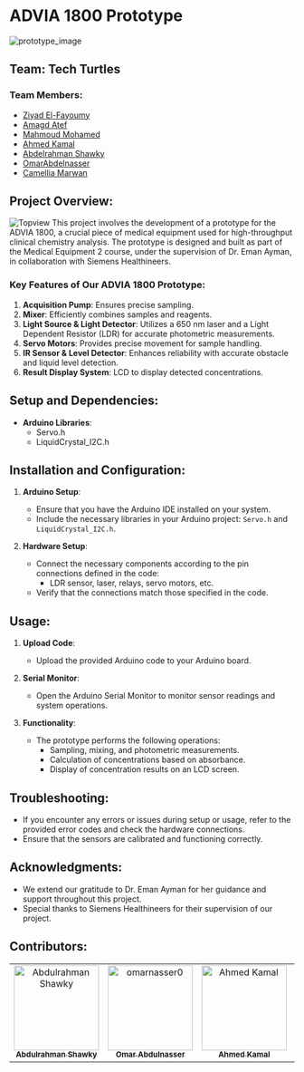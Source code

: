 # ADVIA 1800 Prototype

![prototype_image](assets/prototype_image.jpg)

## Team: Tech Turtles

### Team Members:
- [Ziyad El-Fayoumy](https://github.com/Ziyad-HF)
- [Amagd Atef](https://github.com/amg-eng)
- [Mahmoud Mohamed](https://github.com/Mahmoudm007)
- [Ahmed Kamal](https://github.com/AhmedKamalMohammedElSayed)
- [Abdelrahman Shawky](https://github.com/AbdulrahmanGhitani)
- [OmarAbdelnasser](https://github.com/omarshaban02)
- [Camellia Marwan](https://github.com/camelliamarwan)

## Project Overview:

![Topview](assets/upper%20view%202.png)
This project involves the development of a prototype for the ADVIA 1800, a crucial piece of medical equipment used for high-throughput clinical chemistry analysis. The prototype is designed and built as part of the Medical Equipment 2 course, under the supervision of Dr. Eman Ayman, in collaboration with Siemens Healthineers.

### Key Features of Our ADVIA 1800 Prototype:
1. **Acquisition Pump**: Ensures precise sampling.
2. **Mixer**: Efficiently combines samples and reagents.
3. **Light Source & Light Detector**: Utilizes a 650 nm laser and a Light Dependent Resistor (LDR) for accurate photometric measurements.
4. **Servo Motors**: Provides precise movement for sample handling.
5. **IR Sensor & Level Detector**: Enhances reliability with accurate obstacle and liquid level detection.
6. **Result Display System**: LCD to display detected concentrations.

## Setup and Dependencies:
- **Arduino Libraries**:
  - Servo.h
  - LiquidCrystal_I2C.h
  
## Installation and Configuration:
1. **Arduino Setup**:
   - Ensure that you have the Arduino IDE installed on your system.
   - Include the necessary libraries in your Arduino project: `Servo.h` and `LiquidCrystal_I2C.h`.
   
2. **Hardware Setup**:
   - Connect the necessary components according to the pin connections defined in the code:
     - LDR sensor, laser, relays, servo motors, etc.
   - Verify that the connections match those specified in the code.
   
## Usage:
1. **Upload Code**:
   - Upload the provided Arduino code to your Arduino board.
   
2. **Serial Monitor**:
   - Open the Arduino Serial Monitor to monitor sensor readings and system operations.
   
3. **Functionality**:
   - The prototype performs the following operations:
     - Sampling, mixing, and photometric measurements.
     - Calculation of concentrations based on absorbance.
     - Display of concentration results on an LCD screen.

## Troubleshooting:
- If you encounter any errors or issues during setup or usage, refer to the provided error codes and check the hardware connections.
- Ensure that the sensors are calibrated and functioning correctly.

## Acknowledgments:
- We extend our gratitude to Dr. Eman Ayman for her guidance and support throughout this project.
- Special thanks to Siemens Healthineers for their supervision of our project.

## Contributors:
<table>
  <tr>
<td align="center">
    <a href="https://github.com/AbdulrahmanGhitani" target="_black">
    <img src="https://avatars.githubusercontent.com/u/114954706?v=4" width="150px;" alt="Abdulrahman Shawky"/>
    <br />
    <sub><b>Abdulrahman Shawky</b></sub></a>
</td>
<td align="center">
    <a href="https://github.com/omarnasser0" target="_black">
    <img src="https://avatars.githubusercontent.com/u/100535160?v=4" width="150px;" alt="omarnasser0"/>
    <br />
    <sub><b>Omar Abdulnasser</b></sub></a>
</td>
<td align="center">
    <a href="https://github.com/AhmedKamalMohammedElSayed" target="_black">
    <img src="https://avatars.githubusercontent.com/u/96977876?v=4" width="150px;" alt="Ahmed Kamal"/>
    <br />
    <sub><b>Ahmed Kamal</b></sub></a>
</td>
       <td align="center">
      <a href="https://github.com/Mahmoudm007" target="_black">
        <img
          src="https://avatars.githubusercontent.com/u/101353088?v=4"
          width="150px;"
          alt="Mahmoud Mohamed"
        />
        <br />
        <sub><b>Mahmoud Mohamed</b></sub></a
      >
    </td>
    <td align="center">
      <a href="https://github.com/ziyad-hf" target="_black">
        <img
          src="https://avatars.githubusercontent.com/u/99608059?v=4"
          width="150px;"
          alt="Ziyad ElFayoumy"
        />
        <br />
        <sub><b>Ziyad ElFayoumy</b></sub></a>
    </td>
        <td align="center">
      <a href="https://github.com/amg-eng" target="_black">
        <img
          src="https://avatars.githubusercontent.com/u/101107538?v=4"
          width="150px;"
          alt="Amgad Atef"
        />
        <br />
        <sub><b>Amgad Atef</b></sub></a>
    </td>
    
  </tr>
 </table>

